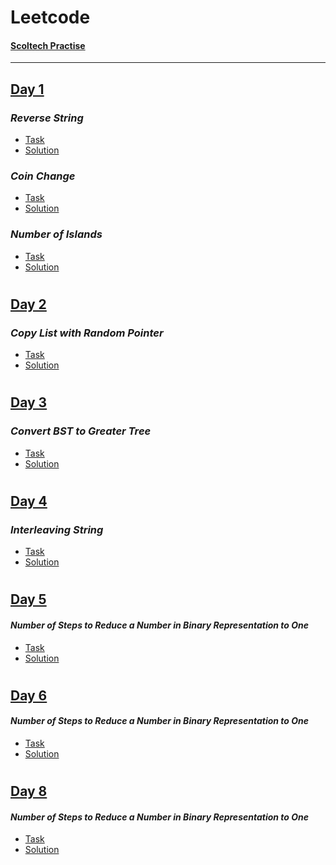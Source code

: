 # Leetcode
#### [Scoltech Practise](https://github.com/SkoltechSummerCamp)
____
## [Day 1](https://github.com/Klanick/Leetcode/tree/main/day_1)
### *Reverse String*
* [Task](https://leetcode.com/problems/reverse-string/)
* [Solution](https://github.com/Klanick/Leetcode/blob/main/day_1/solution1.cpp)

### *Coin Change*
* [Task](https://leetcode.com/problems/coin-change/)
* [Solution](https://github.com/Klanick/Leetcode/blob/main/day_1/solution2.cpp)

### *Number of Islands*
* [Task](https://leetcode.com/problems/number-of-islands/)
* [Solution](https://github.com/Klanick/Leetcode/blob/main/day_1/solution3.cpp)
#
## [Day 2](https://github.com/Klanick/Leetcode/tree/main/day_2)
### *Copy List with Random Pointer*
* [Task](https://leetcode.com/problems/copy-list-with-random-pointer/)
* [Solution](https://github.com/Klanick/Leetcode/blob/main/day_2/Solution.java)
#
## [Day 3](https://github.com/Klanick/Leetcode/tree/main/day_3)
### *Convert BST to Greater Tree*
* [Task](https://leetcode.com/problems/convert-bst-to-greater-tree/)
* [Solution](https://github.com/Klanick/Leetcode/blob/main/day_3/Solution.java)
#
## [Day 4](https://github.com/Klanick/Leetcode/tree/main/day_4)
### *Interleaving String*
* [Task](https://leetcode.com/problems/interleaving-string/)
* [Solution](https://github.com/Klanick/Leetcode/blob/main/day_4/solution.cpp)
#
## [Day 5](https://github.com/Klanick/Leetcode/tree/main/day_5)
#### *Number of Steps to Reduce a Number in Binary Representation to One*
* [Task](https://leetcode.com/problems/number-of-steps-to-reduce-a-number-in-binary-representation-to-one/)
* [Solution](https://github.com/Klanick/Leetcode/blob/main/day_5/solution.cpp)
#
## [Day 6](https://github.com/Klanick/Leetcode/tree/main/day_6)
#### *Number of Steps to Reduce a Number in Binary Representation to One*
* [Task](https://leetcode.com/problems/binary-tree-right-side-view/submissions/)
* [Solution](https://github.com/Klanick/Leetcode/blob/main/day_6/solution.cpp)
#
## [Day 8](https://github.com/Klanick/Leetcode/tree/main/day_8)
#### *Number of Steps to Reduce a Number in Binary Representation to One*
* [Task](https://leetcode.com/problems/binary-tree-level-order-traversal/)
* [Solution](https://github.com/Klanick/Leetcode/blob/main/day_8/solution.cpp)
